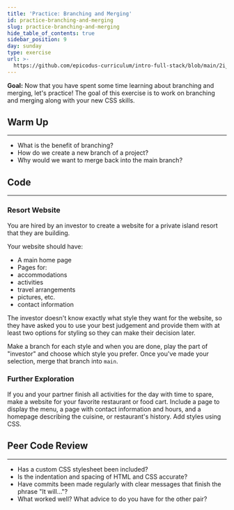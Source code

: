 ```yaml
---
title: 'Practice: Branching and Merging'
id: practice-branching-and-merging
slug: practice-branching-and-merging
hide_table_of_contents: true
sidebar_position: 9
day: sunday
type: exercise
url: >-
  https://github.com/epicodus-curriculum/intro-full-stack/blob/main/2i_classwork_practice_branching_and_merging.md
---
```


**Goal:**  Now that you have spent some time learning about branching and merging, let's practice! The goal of this exercise is to work on branching and merging along with your new CSS skills.

## Warm Up
<hr />

* What is the benefit of branching?
* How do we create a new branch of a project?
* Why would we want to merge back into the main branch?

## Code
<hr />

### Resort Website

You are hired by an investor to create a website for a private island resort that they are building.

Your website should have:

* A main home page
* Pages for:
 * accommodations
 * activities
 * travel arrangements
 * pictures, etc.
 * contact information

The investor doesn't know exactly what style they want for the website, so they have asked you to use your best judgement and provide them with at least two options for styling so they can make their decision later.

Make a branch for each style and when you are done, play the part of "investor" and choose which style you prefer. Once you've made your selection, merge that branch into `main`.

### Further Exploration

If you and your partner finish all activities for the day with time to spare, make a website for your favorite restaurant or food cart. Include a page to display the menu, a page with contact information and hours, and a homepage describing the cuisine, or restaurant's history. Add styles using CSS.

## Peer Code Review
<hr />

* Has a custom CSS stylesheet been included?
* Is the indentation and spacing of HTML and CSS accurate?
* Have commits been made regularly with clear messages that finish the phrase "It will…"?
* What worked well? What advice to do you have for the other pair?
